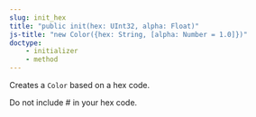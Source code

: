 ```yaml
---
slug: init_hex
title: "public init(hex: UInt32, alpha: Float)"
js-title: "new Color({hex: String, [alpha: Number = 1.0]})"
doctype:
    - initializer
    - method
---
```

Creates a `Color` based on a hex code.

<div class="js-only">
Do not include # in your hex code.
</div>
